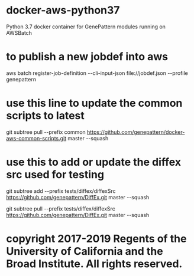 # docker-aws-python37
Python 3.7 docker container for GenePattern modules running on AWSBatch

# to publish a new jobdef into aws
aws batch register-job-definition --cli-input-json file://jobdef.json  --profile genepattern



# use this line to update the common scripts to latest 
   git subtree pull --prefix common https://github.com/genepattern/docker-aws-common-scripts.git master --squash

# use this to add or update the diffex src used for testing

   git subtree add --prefix tests/diffex/diffexSrc https://github.com/genepattern/DiffEx.git master --squash

   git subtree pull --prefix tests/diffex/diffexSrc https://github.com/genepattern/DiffEx.git master --squash

# copyright 2017-2019 Regents of the University of California and the Broad Institute. All rights reserved.
